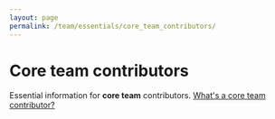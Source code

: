 ```yaml
---
layout: page
permalink: /team/essentials/core_team_contributors/
---
```


# Core team contributors

Essential information for **core team** contributors. [What's a core team contributor?](../../community/governance.md)
